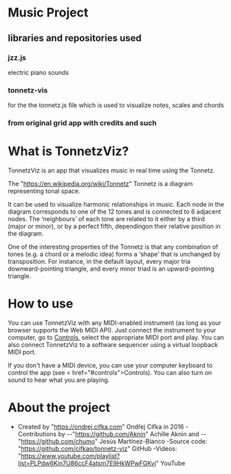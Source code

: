 # Music Project

## libraries and repositories used

### jzz.js

electric piano sounds

### tonnetz-vis

for the the tonnetz.js file which is used to visualize notes, scales and chords

### from original grid app with credits and such

# What is TonnetzViz?</div>

TonnetzViz is an app that visualizes music in real time using the Tonnetz.

The "https://en.wikipedia.org/wiki/Tonnetz" Tonnetz is a diagram representing tonal space.

It can be used to visualize harmonic relationships in music. Each node in the diagram corresponds to one of the 12 tones and is connected to 6 adjacent nodes. The &lsquo;neighbours&rsquo; of each tone are related to it either by a third (major or minor), or by a perfect fifth, dependingon their relative position in the diagram.

One of the interesting properties of the Tonnetz is that any combination of tones (e.g. a chord or a melodic idea) forms a &lsquo;shape&rsquo; that is unchanged by transposition. For instance, in the default layout, every major tria downward-pointing triangle, and every minor triad is an upward-pointing triangle.

# How to use

You can use TonnetzViz with any MIDI-enabled instrument (as long as your browser supports the Web MIDI API). Just connect the instrument to your computer, go to <a href="#controls" class="tab-link">Controls</a>, select the appropriate MIDI port and play. You can also connect TonnetzViz to a software sequencer using a virtual loopback MIDI port.

If you don't have a MIDI device, you can use your computer keyboard to control the app (see < href="#controls">Controls). You can also turn on <to href="#sound" >sound to hear what you are playing.

# About the project

- Created by "https://ondrej.cifka.com" Ondřej Cífka in 2016
  -Contributions by
  --"https://github.com/Aknin" Achille Aknin and
  --"https://github.com/chumo" Jesús Martínez-Blanco
  -Source code: "https://github.com/cifkao/tonnetz-viz" GitHub
  -Videos: "https://www.youtube.com/playlist?list=PLPdw6Kin7U86ccF4atsm7E9HkWPwFGKvj" YouTube
